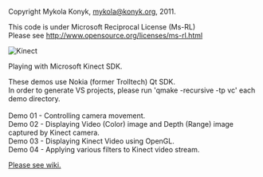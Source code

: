 Copyright Mykola Konyk, <mykola@konyk.org>, 2011. <br>

This code is under Microsoft Reciprocal License (Ms-RL) <br>
Please see http://www.opensource.org/licenses/ms-rl.html <br>

<img alt="Kinect" src="http://i.imgur.com/SXGs6.png"/>



Playing with Microsoft Kinect SDK. <br>

These demos use Nokia (former Trolltech) Qt SDK. <br>
In order to generate VS projects, please run 'qmake -recursive -tp vc' each demo directory. <br>
<br>
Demo 01 - Controlling camera movement. <br>
Demo 02 - Displaying Video (Color) image and Depth (Range) image captured by Kinect camera. <br>
Demo 03 - Displaying Kinect Video using OpenGL. <br>
Demo 04 - Applying various filters to Kinect video stream. <br>

<a href = "https://github.com/ttvd/kinect/wiki">Please see wiki.</a> <br>

